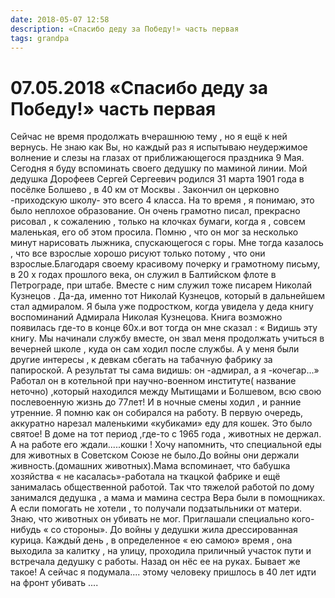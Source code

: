 ```yaml
---
date: 2018-05-07 12:58
description: «Спасибо деду за Победу!» часть первая
tags: grandpa
---
```

# 07.05.2018 «Спасибо деду за Победу!» часть первая

Сейчас не время продолжать  вчерашнюю тему , но я ещё к ней вернусь. Не знаю как Вы, но каждый раз  я испытываю неудержимое волнение и слезы  на глазах от приближающегося праздника 9 Мая. Сегодня я буду вспоминать своего дедушку по маминой линии. Мой дедушка Дорофеев Сергей Сергеевич родился 31 марта 1901 года в посёлке Болшево , в 40 км от Москвы . Закончил он церковно -приходскую школу- это всего 4 класса. На то время , я понимаю, это было неплохое образование. Он очень грамотно писал, прекрасно рисовал , к сожалению , только на клочках бумаги, когда я , совсем маленькая, его об этом просила. Помню , что он мог за несколько минут нарисовать лыжника, спускающегося с горы. Мне тогда казалось , что все взрослые хорошо рисуют только потому , что они взрослые.Благодаря своему красивому почерку и грамотному письму, в 20 х годах прошлого века, он служил в Балтийском флоте в  Петрограде, при штабе. Вместе с ним служил тоже писарем Николай Кузнецов . Да-да, именно тот Николай Кузнецов, который в дальнейшем стал адмиралом. Я была уже подростком, когда увидела у деда книгу воспоминаний Адмирала Николая Кузнецова. Книга возможно появилась где-то в конце 60х.и вот тогда он мне сказал : « Видишь эту книгу. Мы начинали службу вместе, он звал меня продолжать учиться в вечерней школе , куда он сам ходил после службы. А у меня были другие интересы , к девкам сбегать на табачную фабрику за папироской. А результат ты сама видишь: он -адмирал, а я -кочегар...» Работал он в котельной при научно-военном институте( название неточно) ,который находился между Мытищами и Болшевом, всю свою послевоенную жизнь до 77лет! И в ночные смены ходил , и ранние утренние. Я помню как он собирался на работу. В первую очередь, аккуратно нарезал маленькими «кубиками» еду для кошек. Это было святое! В доме на тот период  ,где-то с 1965 года , животных не держал.  А на работе его ждали.....кошки ! Хочу напомнить, что специальной еды для животных в Советском Союзе не было.До войны они держали живность.(домашних животных).Мама вспоминает, что бабушка хозяйства « не касалась»-работала на ткацкой фабрике и ещё занималась общественной работой. Так что тяжелой работой по дому занимался дедушка , а мама и мамина сестра Вера были в помощниках. А если помогать не хотели , то получали подзатыльники от матери. Знаю, что животных он убивать не мог. Приглашали специально кого-нибудь « со стороны». До войны у дедушки жила дрессированная курица. Каждый день , в определенное  « ею самою» время , она выходила за калитку , на улицу, проходила приличный участок пути и встречала дедушку с работы. Назад он нёс ее на руках. Бывает же такое!   А сейчас я подумала.... этому человеку пришлось в 40 лет идти на фронт убивать ....
